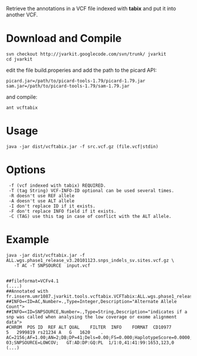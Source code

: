 Retrieve the annotations in a VCF file indexed with **tabix** and put it into another VCF.

# Download and Compile #

```
svn checkout http://jvarkit.googlecode.com/svn/trunk/ jvarkit
cd jvarkit
```
edit the file build.properies and add the path to  the picard API:

```
picard.jar=/path/to/picard-tools-1.79/picard-1.79.jar
sam.jar=/path/to/picard-tools-1.79/sam-1.79.jar
```

and compile:

```
ant vcftabix
```

# Usage #

```
java -jar dist/vcftabix.jar -f src.vcf.gz (file.vcf|stdin)
```
# Options #

```
 -f (vcf indexed with tabix) REQUIRED.
 -T (tag String) VCF-INFO-ID optional can be used several times.
 -R doesn't use REF allele
 -A doesn't use ALT allele
 -I don't replace ID if it exists.
 -F don't replace INFO field if it exists.
 -C (TAG) use this tag in case of conflict with the ALT allele.
```

# Example #

```
java -jar dist/vcftabix.jar -f ALL.wgs.phase1_release_v3.20101123.snps_indels_sv.sites.vcf.gz \
   -T AC -T SNPSOURCE  input.vcf 
```

```

##fileformat=VCFv4.1
(....)
##Annotated with fr.inserm.umr1087.jvarkit.tools.vcftabix.VCFTabix:ALL.wgs.phase1_release_v3.20101123.snps_indels_sv.sites.vcf.gz
##INFO=<ID=AC,Number=.,Type=Integer,Description="Alternate Allele Count">
##INFO=<ID=SNPSOURCE,Number=.,Type=String,Description="indicates if a snp was called when analysing the low coverage or exome alignment data">
#CHROM	POS	ID	REF	ALT	QUAL	FILTER	INFO	FORMAT	CD10977
5	2999819	rs21234	A	G	1620	.	AC=2156;AF=1.00;AN=2;DB;DP=41;Dels=0.00;FS=0.000;HaplotypeScore=0.0000;MLEAC=2;MLEAF=1.00;MQ=59.44;MQ0=0;QD=39.51;SB=-6.519e-03;SNPSOURCE=LOWCOV;	GT:AD:DP:GQ:PL	1/1:0,41:41:99:1653,123,0
(...)
```